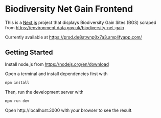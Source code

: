 # Biodiversity Net Gain Frontend

This is a [Next.js](https://nextjs.org/) project that displays Biodiversity Gain Sites (BGS) scraped from https://environment.data.gov.uk/biodiversity-net-gain .

Currently available at https://prod.de8atwnp0x7a3.amplifyapp.com/

## Getting Started

Install node.js from https://nodejs.org/en/download

Open a terminal and install dependencies first with 
```bash
npm install
```

Then, run the development server with

```bash
npm run dev
```

Open http://localhost:3000 with your browser to see the result.

